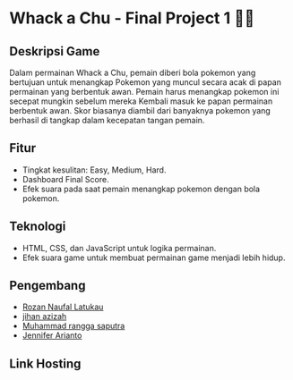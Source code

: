 # Whack a Chu - Final Project 1 🐹💛

## Deskripsi Game
Dalam permainan Whack a Chu, pemain diberi bola pokemon yang bertujuan untuk menangkap Pokemon yang muncul secara acak di papan permainan yang berbentuk awan. Pemain harus menangkap pokemon ini secepat mungkin sebelum mereka Kembali masuk ke papan permainan berbentuk awan. Skor biasanya diambil dari banyaknya pokemon yang berhasil di tangkap dalam kecepatan tangan pemain.

## Fitur 
- Tingkat kesulitan: Easy, Medium, Hard.
- Dashboard Final Score.
- Efek suara pada saat pemain menangkap pokemon dengan bola pokemon.

## Teknologi 
- HTML, CSS, dan JavaScript untuk logika permainan.
- Efek suara game untuk membuat permainan game menjadi lebih hidup.

## Pengembang 
- [Rozan Naufal Latukau]()
- [jihan azizah]()
- [Muhammad rangga saputra]()
- [Jennifer Arianto]()

## Link Hosting

